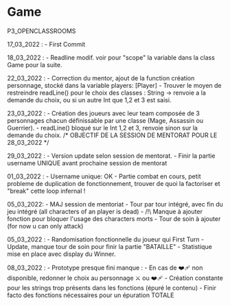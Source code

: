 # Game
P3_OPENCLASSROOMS

17_03_2022 : 
    - First Commit

18_03_2022 : 
    - Readline modif. voir pour "scope" la variable dans la class Game pour la suite.

22_03_2022 :
    - Correction du mentor, ajout de la function création personnage, stocké dans la variable players: [Player]
    - Trouver le moyen de restreindre readLine() pour le choix des classes : String  -> renvoie a la demande du choix, ou si un autre Int que 1,2 et 3 est saisi.

23_03_2022 :
    - Création des joueurs avec leur team composée de 3 personnages chacun définissable par une classe (Mage, Assassin ou Guerrier).
    - readLine() bloqué sur le Int 1,2 et 3, renvoie sinon sur la demande du choix.
    /* OBJECTIF DE LA SESSION DE MENTORAT POUR LE 28_03_2022 */ 

29_03_2022 : 
    - Version update selon session de mentorat. 
    - Finir la partie username UNIQUE avant prochaine session de mentorat

01_03_2022 :
    - Username unique: OK
    - Partie combat en cours, petit probleme de duplication de fonctionnement, trouver de quoi la factoriser et "break" cette loop infernal !
    
05_03_2022:
    - MAJ session de mentoriat
    - Tour par tour intégré, avec fin du jeu intégré (all characters of an player is dead)
    - /!\ Manque à ajouter fonction pour bloquer l'usage des characters morts 
    - Tour de soin à ajouter (for now u can only attack)

05_03_2022 :
    - Randomisation fonctionnelle du joueur qui First Turn
    - Update, manque tour de soin pour finir la partie "BATAILLE"
    - Statistique mise en place avec display du Winner.

08_03_2022 :
    - Prototype presque fini manque :
        - En cas de ❤️‍🩹 non disponible, redonner le choix au personnage ⚔️ ou ❤️‍🩹
        - Création constante pour les strings trop présents dans les fonctions (épuré le contenu)
        - Finir facto des fonctions nécessaires pour un épuration TOTALE
